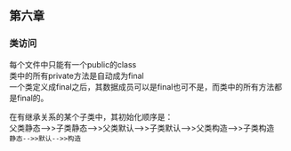 ## 第六章
### 类访问
每个文件中只能有一个public的class   
类中的所有private方法是自动成为final   
一个类定义成final之后，其数据成员可以是final也可不是，而类中的所有方法都是final的。
   
在有继承关系的某个子类中，其初始化顺序是：   
父类静态-->>子类静态-->>父类默认-->>子类默认-->>父类构造-->>子类构造   
`静态-->>默认-->>构造`   

